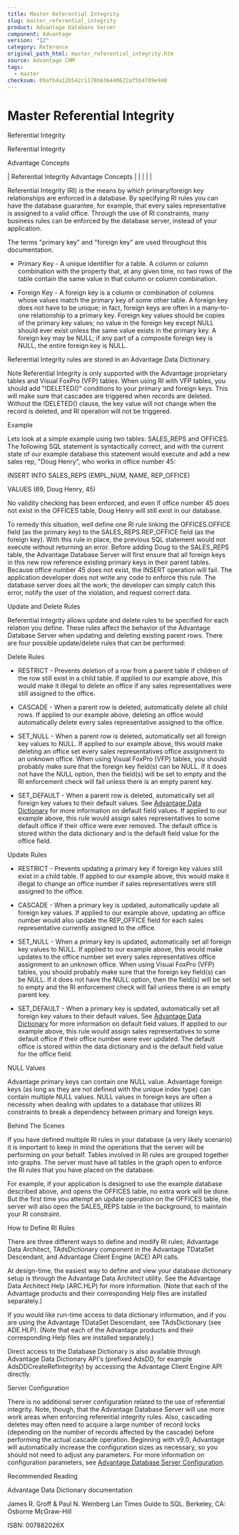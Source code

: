 ```yaml
---
title: Master Referential Integrity
slug: master_referential_integrity
product: Advantage Database Server
component: Advantage
version: "12"
category: Reference
original_path_html: master_referential_integrity.htm
source: Advantage CHM
tags:
  - master
checksum: 09afb4a12b542c1178b636440622af5b4789e940
---
```


# Master Referential Integrity

Referential Integrity

Referential Integrity

Advantage Concepts

| Referential Integrity  Advantage Concepts |  |  |  |  |

Referential Integrity (RI) is the means by which primary/foreign key relationships are enforced in a database. By specifying RI rules you can have the database guarantee, for example, that every sales representative is assigned to a valid office. Through the use of RI constraints, many business rules can be enforced by the database server, instead of your application.

The terms "primary key" and "foreign key" are used throughout this documentation.

- Primary Key - A unique identifier for a table. A column or column combination with the property that, at any given time, no two rows of the table contain the same value in that column or column combination.

- Foreign Key - A foreign key is a column or combination of columns whose values match the primary key of some other table. A foreign key does not have to be unique; in fact, foreign keys are often in a many-to-one relationship to a primary key. Foreign key values should be copies of the primary key values; no value in the foreign key except NULL should ever exist unless the same value exists in the primary key. A foreign key may be NULL; if any part of a composite foreign key is NULL, the entire foreign key is NULL.

Referential Integrity rules are stored in an Advantage Data Dictionary.

Note Referential Integrity is only supported with the Advantage proprietary tables and Visual FoxPro (VFP) tables. When using RI with VFP tables, you should add "!DELETED()" conditions to your primary and foreign keys. This will make sure that cascades are triggered when records are deleted. Without the !DELETED() clause, the key value will not change when the record is deleted, and RI operation will not be triggered.

Example

Lets look at a simple example using two tables: SALES\_REPS and OFFICES. The following SQL statement is syntactically correct, and with the current state of our example database this statement would execute and add a new sales rep, "Doug Henry", who works in office number 45:

INSERT INTO SALES\_REPS (EMPL\_NUM, NAME, REP\_OFFICE)

VALUES (69, Doug Henry, 45)

No validity checking has been enforced, and even if office number 45 does not exist in the OFFICES table, Doug Henry will still exist in our database.

To remedy this situation, well define one RI rule linking the OFFICES.OFFICE field (as the primary key) to the SALES\_REPS.REP\_OFFICE field (as the foreign key). With this rule in place, the previous SQL statement would not execute without returning an error. Before adding Doug to the SALES\_REPS table, the Advantage Database Server will first ensure that all foreign keys in this new row reference existing primary keys in their parent tables. Because office number 45 does not exist, the INSERT operation will fail. The application developer does not write any code to enforce this rule. The database server does all the work; the developer can simply catch this error, notify the user of the violation, and request correct data.

Update and Delete Rules

Referential Integrity allows update and delete rules to be specified for each relation you define. These rules affect the behavior of the Advantage Database Server when updating and deleting existing parent rows. There are four possible update/delete rules that can be performed:

Delete Rules

- RESTRICT - Prevents deletion of a row from a parent table if children of the row still exist in a child table. If applied to our example above, this would make it illegal to delete an office if any sales representatives were still assigned to the office.

- CASCADE - When a parent row is deleted, automatically delete all child rows. If applied to our example above, deleting an office would automatically delete every sales representative assigned to the office.

- SET\_NULL - When a parent row is deleted, automatically set all foreign key values to NULL. If applied to our example above, this would make deleting an office set every sales representatives office assignment to an unknown office. When using Visual FoxPro (VFP) tables, you should probably make sure that the foreign key field(s) can be NULL. If it does not have the NULL option, then the field(s) will be set to empty and the RI enforcement check will fail unless there is an empty parent key.

- SET\_DEFAULT - When a parent row is deleted, automatically set all foreign key values to their default values. See [Advantage Data Dictionary](master_advantage_data_dictionary.md) for more information on default field values. If applied to our example above, this rule would assign sales representatives to some default office if their office were ever removed. The default office is stored within the data dictionary and is the default field value for the office field.

Update Rules

- RESTRICT - Prevents updating a primary key if foreign key values still exist in a child table. If applied to our example above, this would make it illegal to change an office number if sales representatives were still assigned to the office.

- CASCADE - When a primary key is updated, automatically update all foreign key values. If applied to our example above, updating an office number would also update the REP\_OFFICE field for each sales representative currently assigned to the office.

- SET\_NULL - When a primary key is updated, automatically set all foreign key values to NULL. If applied to our example above, this would make updates to the office number set every sales representatives office assignment to an unknown office. When using Visual FoxPro (VFP) tables, you should probably make sure that the foreign key field(s) can be NULL. If it does not have the NULL option, then the field(s) will be set to empty and the RI enforcement check will fail unless there is an empty parent key.

- SET\_DEFAULT - When a primary key is updated, automatically set all foreign key values to their default values. See [Advantage Data Dictionary](master_advantage_data_dictionary.md) for more information on default field values. If applied to our example above, this rule would assign sales representatives to some default office if their office number were ever updated. The default office is stored within the data dictionary and is the default field value for the office field.

NULL Values

Advantage primary keys can contain one NULL value. Advantage foreign keys (as long as they are not defined with the unique index type) can contain multiple NULL values. NULL values in foreign keys are often a necessity when dealing with updates to a database that utilizes RI constraints to break a dependency between primary and foreign keys.

Behind The Scenes

If you have defined multiple RI rules in your database (a very likely scenario) it is important to keep in mind the operations that the server will be performing on your behalf. Tables involved in RI rules are grouped together into graphs. The server must have all tables in the graph open to enforce the RI rules that you have placed on the database.

For example, if your application is designed to use the example database described above, and opens the OFFICES table, no extra work will be done. But the first time you attempt an update operation on the OFFICES table, the server will also open the SALES\_REPS table in the background, to maintain your RI constraint.

How to Define RI Rules

There are three different ways to define and modify RI rules; Advantage Data Architect, TAdsDictionary component in the Advantage TDataSet Descendant, and Advantage Client Engine (ACE) API calls.

At design-time, the easiest way to define and view your database dictionary setup is through the Advantage Data Architect utility. See the Advantage Data Architect Help (ARC.HLP) for more information. (Note that each of the Advantage products and their corresponding Help files are installed separately.)

If you would like run-time access to data dictionary information, and if you are using the Advantage TDataSet Descendant, see TAdsDictionary (see ADE.HLP). (Note that each of the Advantage products and their corresponding Help files are installed separately.)

Direct access to the Database Dictionary is also available through Advantage Data Dictionary API's (prefixed AdsDD, for example AdsDDCreateRefIntegrity) by accessing the Advantage Client Engine API directly.

Server Configuration

There is no additional server configuration related to the use of referential integrity. Note, though, that the Advantage Database Server will use more work areas when enforcing referential integrity rules. Also, cascading deletes may often need to acquire a large number of record locks (depending on the number of records affected by the cascade) before performing the actual cascade operation. Beginning with v9.0, Advantage will automatically increase the configuration sizes as necessary, so you should not need to adjust any parameters. For more information on configuration parameters, see [Advantage Database Server Configuration](master_advantage_database_server_configuration_overview.md).

Recommended Reading

Advantage Data Dictionary documentation

James R. Groff & Paul N. Weinberg Lan Times Guide to SQL. Berkeley, CA: Osborne McGraw-Hill

ISBN: 007882026X
